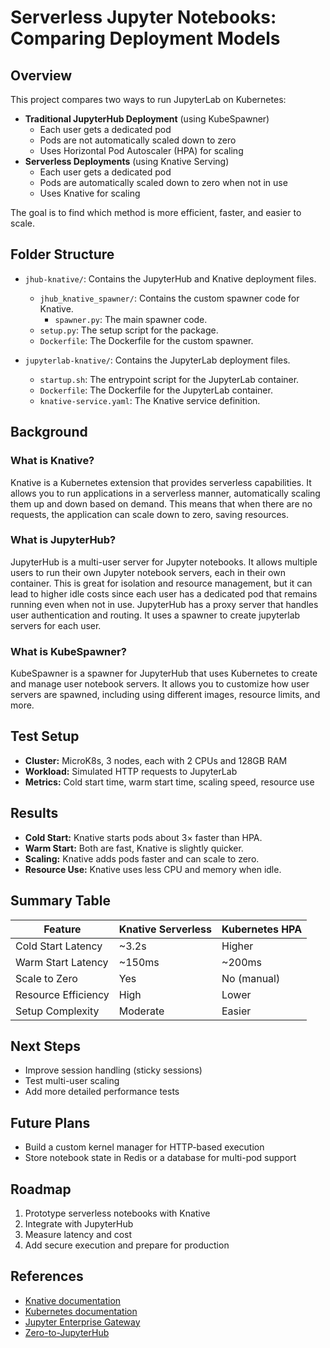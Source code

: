 # Serverless Jupyter Notebooks: Comparing Deployment Models

## Overview

This project compares two ways to run JupyterLab on Kubernetes:

- **Traditional JupyterHub Deployment** (using KubeSpawner)
  - Each user gets a dedicated pod
  - Pods are not automatically scaled down to zero
  - Uses Horizontal Pod Autoscaler (HPA) for scaling
- **Serverless Deployments** (using Knative Serving)
  - Each user gets a dedicated pod
  - Pods are automatically scaled down to zero when not in use
  - Uses Knative for scaling

The goal is to find which method is more efficient, faster, and easier to scale.

## Folder Structure

- `jhub-knative/`: Contains the JupyterHub and Knative deployment files.
  - `jhub_knative_spawner/`: Contains the custom spawner code for Knative.
    - `spawner.py`: The main spawner code.
  - `setup.py`: The setup script for the package.
  - `Dockerfile`: The Dockerfile for the custom spawner.

- `jupyterlab-knative/`: Contains the JupyterLab deployment files.
  - `startup.sh`: The entrypoint script for the JupyterLab container.
  - `Dockerfile`: The Dockerfile for the JupyterLab container.
  - `knative-service.yaml`: The Knative service definition.

## Background

### What is Knative?

Knative is a Kubernetes extension that provides serverless capabilities. It allows you to run applications in a serverless manner, automatically scaling them up and down based on demand. This means that when there are no requests, the application can scale down to zero, saving resources.

### What is JupyterHub?

JupyterHub is a multi-user server for Jupyter notebooks. It allows multiple users to run their own Jupyter notebook servers, each in their own container. This is great for isolation and resource management, but it can lead to higher idle costs since each user has a dedicated pod that remains running even when not in use. JupyterHub has a proxy server that handles user authentication and routing. It uses a spawner to create jupyterlab servers for each user.

### What is KubeSpawner?

KubeSpawner is a spawner for JupyterHub that uses Kubernetes to create and manage user notebook servers. It allows you to customize how user servers are spawned, including using different images, resource limits, and more.


### 

## Test Setup

- **Cluster:** MicroK8s, 3 nodes, each with 2 CPUs and 128GB RAM
- **Workload:** Simulated HTTP requests to JupyterLab
- **Metrics:** Cold start time, warm start time, scaling speed, resource use

## Results

- **Cold Start:** Knative starts pods about 3× faster than HPA.
- **Warm Start:** Both are fast, Knative is slightly quicker.
- **Scaling:** Knative adds pods faster and can scale to zero.
- **Resource Use:** Knative uses less CPU and memory when idle.

## Summary Table

| Feature                | Knative Serverless | Kubernetes HPA      |
|------------------------|-------------------|---------------------|
| Cold Start Latency     | ~3.2s             | Higher              |
| Warm Start Latency     | ~150ms            | ~200ms              |
| Scale to Zero          | Yes               | No (manual)         |
| Resource Efficiency    | High              | Lower               |
| Setup Complexity       | Moderate          | Easier              |

## Next Steps

- Improve session handling (sticky sessions)
- Test multi-user scaling
- Add more detailed performance tests

## Future Plans

- Build a custom kernel manager for HTTP-based execution
- Store notebook state in Redis or a database for multi-pod support

## Roadmap

1. Prototype serverless notebooks with Knative
2. Integrate with JupyterHub
3. Measure latency and cost
4. Add secure execution and prepare for production

## References

- [Knative documentation](https://knative.dev)
- [Kubernetes documentation](https://kubernetes.io)
- [Jupyter Enterprise Gateway](https://jupyter-enterprise-gateway.readthedocs.io)
- [Zero-to-JupyterHub](https://zero-to-jupyterhub.readthedocs.io)
